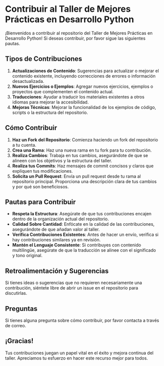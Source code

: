 # Contribuir al Taller de Mejores Prácticas en Desarrollo Python

¡Bienvenidos a contribuir al repositorio del Taller de Mejores Prácticas en Desarrollo Python! Si deseas contribuir, por favor sigue las siguientes pautas.

## Tipos de Contribuciones
1. **Actualizaciones de Contenido**: Sugerencias para actualizar o mejorar el contenido existente, incluyendo correcciones de errores o información desactualizada.
2. **Nuevos Ejercicios o Ejemplos**: Agregar nuevos ejercicios, ejemplos o proyectos que complementen el contenido actual.
3. **Traducciones**: Ayudar a traducir los materiales existentes a otros idiomas para mejorar la accesibilidad.
4. **Mejoras Técnicas**: Mejorar la funcionalidad de los ejemplos de código, scripts o la estructura del repositorio.

## Cómo Contribuir
1. **Haz un Fork del Repositorio**: Comienza haciendo un fork del repositorio a tu cuenta.
2. **Crea una Rama**: Haz una nueva rama en tu fork para tu contribución.
3. **Realiza Cambios**: Trabaja en tus cambios, asegurándote de que se alineen con los objetivos y la estructura del taller.
4. **Realiza tus Commits**: Haz mensajes de commit concisos y claros que expliquen tus modificaciones.
5. **Solicita un Pull Request**: Envía un pull request desde tu rama al repositorio principal. Proporciona una descripción clara de tus cambios y por qué son beneficiosos.

## Pautas para Contribuir
- **Respeta la Estructura**: Asegúrate de que tus contribuciones encajen dentro de la organización actual del repositorio.
- **Calidad Sobre Cantidad**: Enfócate en la calidad de las contribuciones, asegurándote de que añadan valor al taller.
- **Verifica Contribuciones Existentes**: Antes de hacer un envío, verifica si hay contribuciones similares ya en revisión.
- **Mantén el Lenguaje Consistente**: Si contribuyes con contenido multilingüe, asegúrate de que la traducción se alinee con el significado y tono original.

## Retroalimentación y Sugerencias
Si tienes ideas o sugerencias que no requieren necesariamente una contribución, siéntete libre de abrir un issue en el repositorio para discutirlas.

## Preguntas
Si tienes alguna pregunta sobre cómo contribuir, por favor contacta a través de correo.

## ¡Gracias!
Tus contribuciones juegan un papel vital en el éxito y mejora continua del taller. Apreciamos tu esfuerzo en hacer este recurso mejor para todos.

